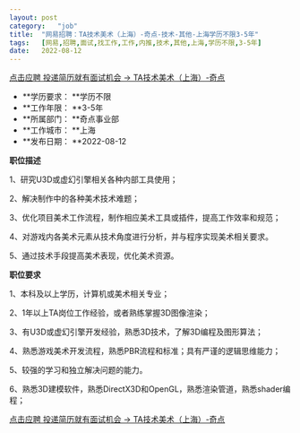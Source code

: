 ```yaml
---
layout:	post
category:	"job"
title:	"网易招聘：TA技术美术（上海）-奇点-技术-其他-上海学历不限3-5年"
tags:	[网易,招聘,面试,找工作,工作,内推,技术,其他,上海,学历不限,3-5年]
date:	2022-08-12
---
```


[点击应聘 投递简历就有面试机会 ->  TA技术美术（上海）-奇点](http://mobile.bole.netease.com/bole/boleDetail?id=21418&employeeId=346f03c3cda5f04c&key=all)



- **学历要求： **学历不限
- **工作年限： **3-5年
- **所属部门： **奇点事业部
- **工作城市： **上海
- **发布日期： **2022-08-12



**职位描述**

1、研究U3D或虚幻引擎相关各种内部工具使用； 

2、解决制作中的各种美术技术难题； 

3、优化项目美术工作流程，制作相应美术工具或插件，提高工作效率和规范； 

4、对游戏内各美术元素从技术角度进行分析，并与程序实现美术相关要求。  

5、通过技术手段提高美术表现，优化美术资源。

 





**职位要求**

1、本科及以上学历，计算机或美术相关专业； 

2、1年以上TA岗位工作经验，或者熟练掌握3D图像渲染； 

3、有U3D或虚幻引擎开发经验，熟悉3D技术，了解3D编程及图形算法； 

4、熟悉游戏美术开发流程，熟悉PBR流程和标准；具有严谨的逻辑思维能力；

5、较强的学习和独立解决问题的能力。  

6、熟悉3D建模软件，熟悉DirectX3D和OpenGL，熟悉渲染管道，熟悉shader编程；



[点击应聘 投递简历就有面试机会 ->  TA技术美术（上海）-奇点](http://mobile.bole.netease.com/bole/boleDetail?id=21418&employeeId=346f03c3cda5f04c&key=all)
